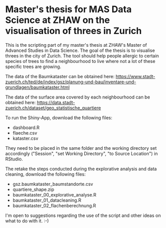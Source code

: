 # Master's thesis for MAS Data Science at ZHAW on the visualisation of threes in Zurich

This is the scripting part of my master's thesis at ZHAW's Master of Advanced Studies in Data Science. The goal of the thesis is to visualise threes in the city of Zurich. The tool should help people allergic to certain species of trees to find a neighbourhood to live where not a lot of these specific trees are growing.

The data of the Baumkataster can be obtained here: 
https://www.stadt-zuerich.ch/ted/de/index/gsz/planung-und-bau/inventare-und-grundlagen/baumkataster.html

The data of the surface area covered by each neighbourhood can be obtained here:
https://data.stadt-zuerich.ch/dataset/geo_statistische_quartiere

To run the Shiny-App, download the following files:
- dashboard.R
- flaeche.csv
- kataster.csv

They need to be placed in the same folder and the working directory set accordingly ("Session", "set Working Directory", "to Source Location") in RStudio.

The retake the steps conducted during the explorative analysis and data cleaning, download the following files:
- gsz.baumkataster_baumstandorte.csv
- quartiere_shape.zip
- baumkataster_00_explorative_analyse.R
- baumkataster_01_datacleaning.R
- baumkataster_02_flachenberechnung.R

I'm open to suggestions regarding the use of the script and other ideas on what to do with it. :-)
